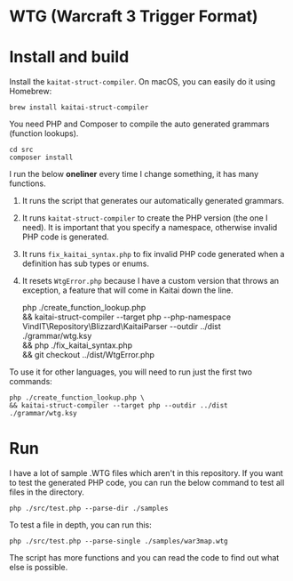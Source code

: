# WTG (Warcraft 3 Trigger Format)

# Install and build

Install the `kaitat-struct-compiler`. On macOS, you can easily do it using Homebrew:

    brew install kaitai-struct-compiler

You need PHP and Composer to compile the auto generated grammars (function lookups).

    cd src
    composer install

I run the below **oneliner** every time I change something, it has many functions.
1. It runs the script that generates our automatically generated grammars.
2. It runs `kaitat-struct-compiler` to create the PHP version (the one I need). It is important that you specify a namespace, otherwise invalid PHP code is generated.
3. It runs `fix_kaitai_syntax.php` to fix invalid PHP code generated when a definition has sub types or enums.
4. It resets `WtgError.php` because I have a custom version that throws an exception, a feature that will come in Kaitai down the line.

    php ./create_function_lookup.php \
    && kaitai-struct-compiler --target php --php-namespace VindIT\\Repository\\Blizzard\\KaitaiParser --outdir ../dist ./grammar/wtg.ksy \
    && php ./fix_kaitai_syntax.php \
    && git checkout ../dist/WtgError.php

To use it for other languages, you will need to run just the first two commands:

    php ./create_function_lookup.php \
    && kaitai-struct-compiler --target php --outdir ../dist ./grammar/wtg.ksy

# Run

I have a lot of sample .WTG files which aren't in this repository. If you want to test the generated PHP code, you can run the below command to test all files in the directory.

    php ./src/test.php --parse-dir ./samples

To test a file in depth, you can run this:

    php ./src/test.php --parse-single ./samples/war3map.wtg

The script has more functions and you can read the code to find out what else is possible.

